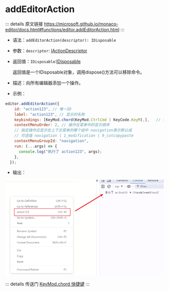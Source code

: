 # addEditorAction
        
::: details 原文链接
https://microsoft.github.io/monaco-editor/docs.html#functions/editor.addEditorAction.html
:::


- 语法：`addEditorAction(descriptor): IDisposable`

- 参数：`descriptor`: [IActionDescriptor](/api/editor/IActionDescriptor.md)

- 返回值：`IDisposable`:[IDisposable](/api/IDisposable.md)

    返回值是一个IDisposable对象，调用dispose()方法可以移除命令。

- 描述：向所有编辑器添加一个操作。

- 示例：

```js
editor.addEditorAction({
    id: "action123", // 唯一ID
    label: "action123", // 显示的名称
    keybindings: [KeyMod.chord(KeyMod.CtrlCmd | KeyCode.KeyM),],   // 快捷键
    contextMenuOrder: 2, // 操作在菜单中的显示顺序
    // 指定操作应显示在上下文菜单的哪个组中 navigation表示默认组 
    // 可选值 navigation | 1_modification | 9_cutcopypaste
    contextMenuGroupId: "navigation",
    run: (...args) => {
      console.log("执行了 action123", args);
    },
  });
```

- 输出：

<p align="left">
    <img src='../../public/assets/editor-addEditorAction.png' />
</p>

::: details 传送门
[KeyMod.chord 快捷键](/api/KeyMod.md)
:::